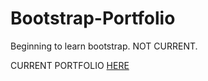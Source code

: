 # Bootstrap-Portfolio

Beginning to learn bootstrap. NOT CURRENT.

CURRENT PORTFOLIO [HERE](https://ctslone.github.io/Updated-Portfolio/)
